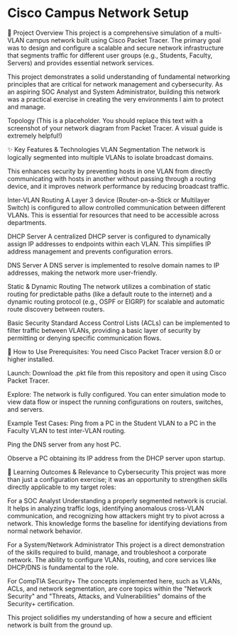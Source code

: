 # Cisco Campus Network Setup
📝 Project Overview
This project is a comprehensive simulation of a multi-VLAN campus network built using Cisco Packet Tracer. The primary goal was to design and configure a scalable and secure network infrastructure that segments traffic for different user groups (e.g., Students, Faculty, Servers) and provides essential network services.

This project demonstrates a solid understanding of fundamental networking principles that are critical for network management and cybersecurity. As an aspiring SOC Analyst and System Administrator, building this network was a practical exercise in creating the very environments I aim to protect and manage.

Topology
(This is a placeholder. You should replace this text with a screenshot of your network diagram from Packet Tracer. A visual guide is extremely helpful!)

✨ Key Features & Technologies
VLAN Segmentation
The network is logically segmented into multiple VLANs to isolate broadcast domains.

This enhances security by preventing hosts in one VLAN from directly communicating with hosts in another without passing through a routing device, and it improves network performance by reducing broadcast traffic.

Inter-VLAN Routing
A Layer 3 device (Router-on-a-Stick or Multilayer Switch) is configured to allow controlled communication between different VLANs. This is essential for resources that need to be accessible across departments.

DHCP Server
A centralized DHCP server is configured to dynamically assign IP addresses to endpoints within each VLAN. This simplifies IP address management and prevents configuration errors.

DNS Server
A DNS server is implemented to resolve domain names to IP addresses, making the network more user-friendly.

Static & Dynamic Routing
The network utilizes a combination of static routing for predictable paths (like a default route to the internet) and a dynamic routing protocol (e.g., OSPF or EIGRP) for scalable and automatic route discovery between routers.

Basic Security
Standard Access Control Lists (ACLs) can be implemented to filter traffic between VLANs, providing a basic layer of security by permitting or denying specific communication flows.

🚀 How to Use
Prerequisites: You need Cisco Packet Tracer version 8.0 or higher installed.

Launch: Download the .pkt file from this repository and open it using Cisco Packet Tracer.

Explore: The network is fully configured. You can enter simulation mode to view data flow or inspect the running configurations on routers, switches, and servers.

Example Test Cases:
Ping from a PC in the Student VLAN to a PC in the Faculty VLAN to test inter-VLAN routing.

Ping the DNS server from any host PC.

Observe a PC obtaining its IP address from the DHCP server upon startup.

🧠 Learning Outcomes & Relevance to Cybersecurity
This project was more than just a configuration exercise; it was an opportunity to strengthen skills directly applicable to my target roles:

For a SOC Analyst
Understanding a properly segmented network is crucial. It helps in analyzing traffic logs, identifying anomalous cross-VLAN communication, and recognizing how attackers might try to pivot across a network. This knowledge forms the baseline for identifying deviations from normal network behavior.

For a System/Network Administrator
This project is a direct demonstration of the skills required to build, manage, and troubleshoot a corporate network. The ability to configure VLANs, routing, and core services like DHCP/DNS is fundamental to the role.

For CompTIA Security+
The concepts implemented here, such as VLANs, ACLs, and network segmentation, are core topics within the "Network Security" and "Threats, Attacks, and Vulnerabilities" domains of the Security+ certification.

This project solidifies my understanding of how a secure and efficient network is built from the ground up.
